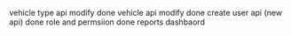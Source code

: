 vehicle type api modify    done
vehicle api modify         done
create user api (new api)  done
role and permsiion         done
reports 
dashbaord

